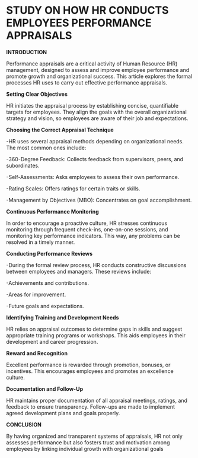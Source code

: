 # STUDY ON HOW HR CONDUCTS EMPLOYEES PERFORMANCE APPRAISALS

**INTRODUCTION**

Performance appraisals are a critical activity of Human Resource (HR) management, designed to assess and improve employee performance and promote growth and organizational success. This article explores the formal processes HR uses to carry out effective performance appraisals.

**Setting Clear Objectives**

HR initiates the appraisal process by establishing concise, quantifiable targets for employees. They align the goals with the overall organizational strategy and vision, so employees are aware of their job and expectations.

**Choosing the Correct Appraisal Technique**

-HR uses several appraisal methods depending on organizational needs. The most common ones include:

-360-Degree Feedback: Collects feedback from supervisors, peers, and subordinates.

-Self-Assessments: Asks employees to assess their own performance.

-Rating Scales: Offers ratings for certain traits or skills.

-Management by Objectives (MBO): Concentrates on goal accomplishment.

**Continuous Performance Monitoring**

In order to encourage a proactive culture, HR stresses continuous monitoring through frequent check-ins, one-on-one sessions, and monitoring key performance indicators. This way, any problems can be resolved in a timely manner.

**Conducting Performance Reviews**

-During the formal review process, HR conducts constructive discussions between employees and managers. These reviews include:

-Achievements and contributions.

-Areas for improvement.

-Future goals and expectations.

**Identifying Training and Development Needs**

HR relies on appraisal outcomes to determine gaps in skills and suggest appropriate training programs or workshops. This aids employees in their development and career progression.

**Reward and Recognition**

Excellent performance is rewarded through promotion, bonuses, or incentives. This encourages employees and promotes an excellence culture.

**Documentation and Follow-Up**

HR maintains proper documentation of all appraisal meetings, ratings, and feedback to ensure transparency. Follow-ups are made to implement agreed development plans and goals properly.

**CONCLUSION**

By having organized and transparent systems of appraisals, HR not only assesses performance but also fosters trust and motivation among employees by linking individual growth with organizational goals  
